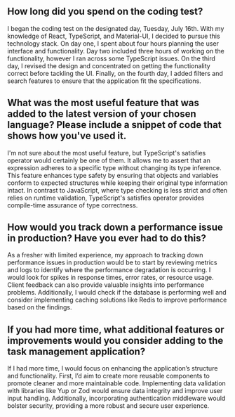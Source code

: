 ## How long did you spend on the coding test? 
I began the coding test on the designated day, Tuesday, July 16th. With my knowledge of React, TypeScript, and Material-UI, I decided to pursue this technology stack. On day one, I spent about four hours planning the user interface and functionality. Day two included three hours of working on the functionality, however I ran across some TypeScript issues. On the third day, I revised the design and concentrated on getting the functionality correct before tackling the UI. Finally, on the fourth day, I added filters and search features to ensure that the application fit the specifications.

## What was the most useful feature that was added to the latest version of your chosen language? Please include a snippet of code that shows how you've used it. 
I'm not sure about the most useful feature, but TypeScript's satisfies operator would certainly be one of them. It allows me to assert that an expression adheres to a specific type without changing its type inference. This feature enhances type safety by ensuring that objects and variables conform to expected structures while keeping their original type information intact. In contrast to JavaScript, where type checking is less strict and often relies on runtime validation, TypeScript's satisfies operator provides compile-time assurance of type correctness.

## How would you track down a performance issue in production? Have you ever had to do this? 
As a fresher with limited experience, my approach to tracking down performance issues in production would be to start by reviewing metrics and logs to identify where the performance degradation is occurring. I would look for spikes in response times, error rates, or resource usage. Client feedback can also provide valuable insights into performance problems. Additionally, I would check if the database is performing well and consider implementing caching solutions like Redis to improve performance based on the findings.

## If you had more time, what additional features or improvements would you consider adding to the task management application? 
If I had more time, I would focus on enhancing the application’s structure and functionality. First, I’d aim to create more reusable components to promote cleaner and more maintainable code. Implementing data validation with libraries like Yup or Zod would ensure data integrity and improve user input handling. Additionally, incorporating authentication middleware would bolster security, providing a more robust and secure user experience.